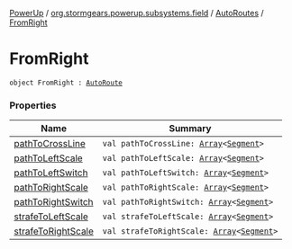 [PowerUp](../../../index.md) / [org.stormgears.powerup.subsystems.field](../../index.md) / [AutoRoutes](../index.md) / [FromRight](./index.md)

# FromRight

`object FromRight : `[`AutoRoute`](../../-auto-route/index.md)

### Properties

| Name | Summary |
|---|---|
| [pathToCrossLine](path-to-cross-line.md) | `val pathToCrossLine: `[`Array`](https://kotlinlang.org/api/latest/jvm/stdlib/kotlin/-array/index.html)`<`[`Segment`](../../-segment/index.md)`>` |
| [pathToLeftScale](path-to-left-scale.md) | `val pathToLeftScale: `[`Array`](https://kotlinlang.org/api/latest/jvm/stdlib/kotlin/-array/index.html)`<`[`Segment`](../../-segment/index.md)`>` |
| [pathToLeftSwitch](path-to-left-switch.md) | `val pathToLeftSwitch: `[`Array`](https://kotlinlang.org/api/latest/jvm/stdlib/kotlin/-array/index.html)`<`[`Segment`](../../-segment/index.md)`>` |
| [pathToRightScale](path-to-right-scale.md) | `val pathToRightScale: `[`Array`](https://kotlinlang.org/api/latest/jvm/stdlib/kotlin/-array/index.html)`<`[`Segment`](../../-segment/index.md)`>` |
| [pathToRightSwitch](path-to-right-switch.md) | `val pathToRightSwitch: `[`Array`](https://kotlinlang.org/api/latest/jvm/stdlib/kotlin/-array/index.html)`<`[`Segment`](../../-segment/index.md)`>` |
| [strafeToLeftScale](strafe-to-left-scale.md) | `val strafeToLeftScale: `[`Array`](https://kotlinlang.org/api/latest/jvm/stdlib/kotlin/-array/index.html)`<`[`Segment`](../../-segment/index.md)`>` |
| [strafeToRightScale](strafe-to-right-scale.md) | `val strafeToRightScale: `[`Array`](https://kotlinlang.org/api/latest/jvm/stdlib/kotlin/-array/index.html)`<`[`Segment`](../../-segment/index.md)`>` |
